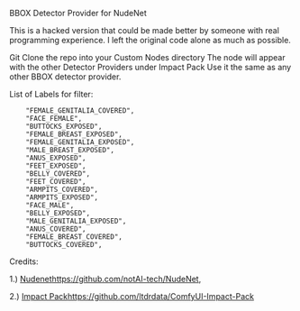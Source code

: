 BBOX Detector Provider for NudeNet

This is a hacked version that could be made better by someone with real programming experience.
I left the original code alone as much as possible.

Git Clone the repo into your Custom Nodes directory
The node will appear with the other Detector Providers under Impact Pack
Use it the same as any other BBOX detector provider.


List of Labels for filter: 
```
    "FEMALE_GENITALIA_COVERED",
    "FACE_FEMALE",
    "BUTTOCKS_EXPOSED",
    "FEMALE_BREAST_EXPOSED",
    "FEMALE_GENITALIA_EXPOSED",
    "MALE_BREAST_EXPOSED",
    "ANUS_EXPOSED",
    "FEET_EXPOSED",
    "BELLY_COVERED",
    "FEET_COVERED",
    "ARMPITS_COVERED",
    "ARMPITS_EXPOSED",
    "FACE_MALE",
    "BELLY_EXPOSED",
    "MALE_GENITALIA_EXPOSED",
    "ANUS_COVERED",
    "FEMALE_BREAST_COVERED",
    "BUTTOCKS_COVERED",
```


Credits: 

1.) [Nudenet](https://github.com/notAI-tech/NudeNet)https://github.com/notAI-tech/NudeNet, 

2.) [Impact Pack](https://github.com/ltdrdata/ComfyUI-Impact-Pack)https://github.com/ltdrdata/ComfyUI-Impact-Pack
